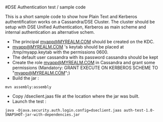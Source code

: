 #DSE Authentication test / sample code

This is a short sample code to show how Plain Text and Kerberos authentification works on a Cassandra/DSE Cluster.
The cluster should be setup with DSE Unified Authentication, Kerberos as main scheme and internal authentication as alternative schem.

- The principal myapp@MYREALM.COM should be created on the KDC.
- myapp@MYREALM.COM 's keytab should be placed at /tmp/myapp.keytab with the permissions 0600.
- The default user cassandra with its password cassandra should be kept
- Create the role myapp@MYREALM.COM in Cassandra and grant some permissions (Mandatory: GRANT EXECUTE ON KERBEROS SCHEME TO "myapp@MYREALM.COM";) 
- Build the jar :
```
mvn assembly:assembly
```
- Copy /dseclient.jaas file at the location where the jar was built.
- Launch the test :
```
java -Djava.security.auth.login.config=dseclient.jaas auth-test-1.0-SNAPSHOT-jar-with-dependencies.jar
```

